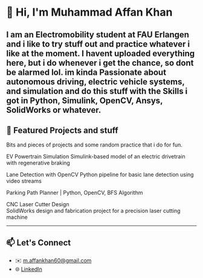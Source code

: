 # 👋 Hi, I'm Muhammad Affan Khan
I am an Electromobility student at FAU Erlangen and i like to try stuff out and practice whatever i like at the moment. I havent uploaded everything here, but i do whenever i get the chance, so dont be alarmed lol. im kinda Passionate about autonomous driving, electric vehicle systems, and simulation and do this stuff with the Skills i got in Python, Simulink, OpenCV, Ansys, SolidWorks or whatever.
---

## 🔧 Featured Projects and stuff

Bits and pieces of projects and some random practice that i do for fun.

EV Powertrain Simulation
Simulink-based model of an electric drivetrain with regenerative braking

Lane Detection with OpenCV
Python pipeline for basic lane detection using video streams

Parking Path Planner | Python, OpenCV, BFS Algorithm

CNC Laser Cutter Design  
SolidWorks design and fabrication project for a precision laser cutting machine

---

## 📫 Let's Connect
- ✉️ m.affankhan60@gmail.com  
- 🌐 [LinkedIn](https://www.linkedin.com/in/affan-khan-909b4220a)

